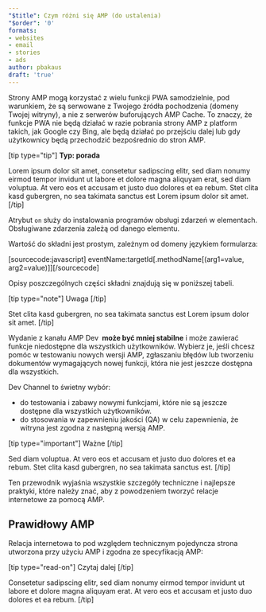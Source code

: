 ```yaml
---
"$title": Czym różni się AMP (do ustalenia)
"$order": '0'
formats:
- websites
- email
- stories
- ads
author: pbakaus
draft: 'true'
---
```


Strony AMP mogą korzystać z wielu funkcji PWA samodzielnie, pod warunkiem, że są serwowane z Twojego źródła pochodzenia (domeny Twojej witryny), a nie z serwerów buforujących AMP Cache. To znaczy, że funkcje PWA nie będą działać w razie pobrania strony AMP z platform takich, jak Google czy Bing, ale będą działać po przejściu dalej lub gdy użytkownicy będą przechodzić bezpośrednio do stron AMP.

[tip type="tip"] **Typ: porada**

Lorem ipsum dolor sit amet, consetetur sadipscing elitr, sed diam nonumy eirmod tempor invidunt ut labore et dolore magna aliquyam erat, sed diam voluptua. At vero eos et accusam et justo duo dolores et ea rebum. Stet clita kasd gubergren, no sea takimata sanctus est Lorem ipsum dolor sit amet. [/tip]

Atrybut `on` służy do instalowania programów obsługi zdarzeń w elementach. Obsługiwane zdarzenia zależą od danego elementu.

Wartość do składni jest prostym, zależnym od domeny językiem formularza:

[sourcecode:javascript]
eventName:targetId[.methodName[(arg1=value, arg2=value)]][/sourcecode]

Opisy poszczególnych części składni znajdują się w poniższej tabeli.

[tip type="note"] Uwaga [/tip]

Stet clita kasd gubergren, no sea takimata sanctus est Lorem ipsum dolor sit amet. [/tip]

Wydanie z kanału AMP Dev <strong>&nbsp;może być mniej stabilne</strong> i może zawierać funkcje niedostępne dla wszystkich użytkowników. Wybierz je, jeśli chcesz pomóc w testowaniu nowych wersji AMP, zgłaszaniu błędów lub tworzeniu dokumentów wymagających nowej funkcji, która nie jest jeszcze dostępna dla wszystkich.

Dev Channel to świetny wybór:

- do testowania i zabawy nowymi funkcjami, które nie są jeszcze dostępne dla wszystkich użytkowników.
- do stosowania w zapewnieniu jakości (QA) w celu zapewnienia, że witryna jest zgodna z następną wersją AMP.

[tip type="important"] Ważne [/tip]

Sed diam voluptua. At vero eos et accusam et justo duo dolores et ea rebum. Stet clita kasd gubergren, no sea takimata sanctus est. [/tip]

Ten przewodnik wyjaśnia wszystkie szczegóły techniczne i najlepsze praktyki, które należy znać, aby z powodzeniem tworzyć relacje internetowe za pomocą AMP.

## Prawidłowy AMP

Relacja internetowa to pod względem technicznym pojedyncza strona utworzona przy użyciu AMP i zgodna ze specyfikacją AMP:

[tip type="read-on"] Czytaj dalej [/tip]

Consetetur sadipscing elitr, sed diam nonumy eirmod tempor invidunt ut labore et dolore magna aliquyam erat. At vero eos et accusam et justo duo dolores et ea rebum. [/tip]
